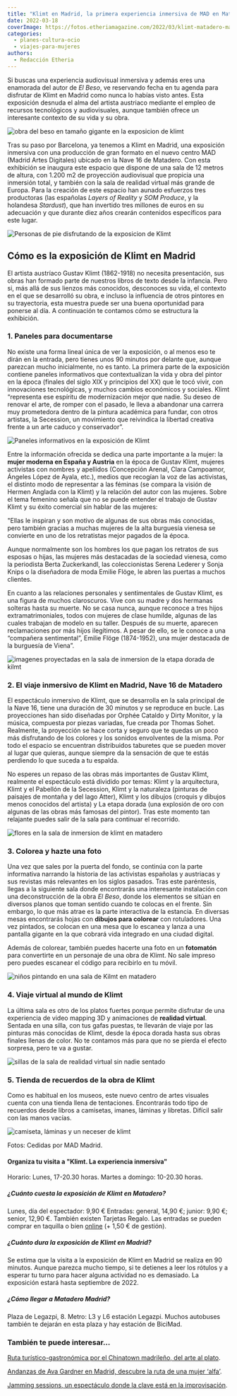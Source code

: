 ```yaml
---
title: "Klimt en Madrid, la primera experiencia inmersiva de MAD en Matadero"
date: 2022-03-18
coverImage: https://fotos.etheriamagazine.com/2022/03/klimt-matadero-madrid.jpg
categories: 
  - planes-cultura-ocio
  - viajes-para-mujeres
authors: 
  - Redacción Etheria
---
```


Si buscas una experiencia audiovisual inmersiva y además eres una enamorada del autor de _El Beso_, ve reservando fecha en tu agenda para disfrutar de Klimt en Madrid como nunca lo habías visto antes. Esta exposición desnuda el alma del artista austriaco mediante el empleo de recursos tecnológicos y audiovisuales, aunque también ofrece un interesante contexto de su vida y su obra.

![obra del beso en tamaño gigante en la exposicion de klimt](https://fotos.etheriamagazine.com/2022/03/klimt-matadero-madrid.jpg "El Beso, la obra más conocida de Klimt en tamaño gigante en la sala inmersiva.")

Tras su paso por Barcelona, ya tenemos a Klimt en Madrid, una exposición inmersiva con 
una producción de gran formato en el nuevo centro MAD (Madrid Artes Digitales) ubicado 
en la Nave 16 de Matadero. Con esta exhibición se inaugura este espacio que dispone de 
una sala de 12 metros de altura, con 1.200 m2 de proyección audiovisual que propicia una 
inmersión total, y también con la sala de realidad virtual más grande de Europa. Para la 
creación de este espacio han aunado esfuerzos tres productoras (las españolas _Layers of 
Reality_ y _SOM Produce_, y la holandesa _Stardust_), que han invertido tres millones de 
euros en su adecuación y que durante diez años crearán contenidos específicos para este 
lugar. 

![Personas de pie disfrutando de la exposicion de Klimt](https://fotos.etheriamagazine.com/2022/03/sala-inmersion-klimt-madrid.jpg "Sala inmersiva de Klimt en Matadero.")

## Cómo es la exposición de Klimt en Madrid

El artista austríaco Gustav Klimt (1862-1918) no necesita presentación, sus obras han 
formado parte de nuestros libros de texto desde la infancia. Pero si, más allá de sus 
lienzos más conocidos, desconoces su vida, el contexto en el que se desarrolló su obra, 
e incluso la influencia de otros pintores en su trayectoria, esta muestra puede ser una 
buena oportunidad para ponerse al día. A continuación te contamos cómo se estructura la 
exhibición. 

### 1\. Paneles para documentarse

No existe una forma lineal única de ver la exposición, o al menos eso te dirán en la 
entrada, pero tienes unos 90 minutos por delante que, aunque parezcan mucho 
inicialmente, no es tanto. La primera parte de la exposición contiene paneles 
informativos que contextualizan la vida y obra del pintor en la época (finales del siglo 
XIX y principios del XX) que le tocó vivir, con innovaciones tecnológicas, y muchos 
cambios económicos y sociales. Klimt “representa ese espíritu de modernización mejor que 
nadie. Su deseo de renovar el arte, de romper con el pasado, le lleva a abandonar una 
carrera muy prometedora dentro de la pintura académica para fundar, con otros artistas, 
la Secession, un movimiento que reivindica la libertad creativa frente a un arte caduco 
y conservador”. 

![Paneles informativos en la exposición de Klimt](https://fotos.etheriamagazine.com/2022/03/paneles-klimt-madrid.jpg "Paneles informativos en la exposición de Klimt. © E.M.")

Entre la información ofrecida se dedica una parte importante a la mujer: la **mujer 
moderna en España y Austria** en la época de Gustav Klimt, mujeres activistas con 
nombres y apellidos (Concepción Arenal, Clara Campoamor, Ángeles López de Ayala, etc.), 
medios que recogían la voz de las activistas, el distinto modo de representar a las 
féminas (se compara la visión de Hermen Anglada con la Klimt) y la relación del autor 
con las mujeres. Sobre el tema femenino señala que no se puede entender el trabajo de 
Gustav Klimt y su éxito comercial sin hablar de las mujeres: 

"Ellas le inspiran y son motivo de algunas de sus obras más conocidas, pero también 
gracias a muchas mujeres de la alta burguesía vienesa se convierte en uno de los 
retratistas mejor pagados de la época. 

Aunque normalmente son los hombres los que pagan los retratos de sus esposas o hijas, 
las mujeres más destacadas de la sociedad vienesa, como la periodista Berta Zuckerkandl, 
las coleccionistas Serena Lederer y Sonja Knips o la diseñadora de moda Emilie Flöge, le 
abren las puertas a muchos clientes. 

En cuanto a las relaciones personales y sentimentales de Gustav Klimt, es una figura de 
muchos claroscuros. Vive con su madre y dos hermanas solteras hasta su muerte. No se 
casa nunca, aunque reconoce a tres hijos extramatrimoniales, todos con mujeres de clase 
humilde, algunas de las cuales trabajan de modelo en su taller. Después de su muerte, 
aparecen reclamaciones por más hijos ilegítimos. A pesar de ello, se le conoce a una 
“compañera sentimental”, Emilie Flöge (1874-1952), una mujer destacada de la burguesía 
de Viena”. 

![imagenes proyectadas en la sala de inmersion de la etapa dorada de kilmt](https://fotos.etheriamagazine.com/2022/03/mad-klimt-madrid-inmersiva.jpg "Etapa dorada de Klimt.")

### 2\. El viaje inmersivo de Klimt en Madrid, Nave 16 de Matadero

El espectáculo inmersivo de Klimt, que se desarrolla en la sala principal de la Nave 16, 
tiene una duración de 30 minutos y se reproduce en bucle. Las proyecciones han sido 
diseñadas por Orphée Cataldo y Dirty Monitor, y la música, compuesta por piezas 
variadas, fue creada por Thomas Sohet. Realmente, la proyección se hace corta y seguro 
que te quedas un poco más disfrutando de los colores y los sonidos envolventes de la 
misma. Por todo el espacio se encuentran distribuidos taburetes que se pueden mover al 
lugar que quieras, aunque siempre da la sensación de que te estás perdiendo lo que 
suceda a tu espalda. 

No esperes un repaso de las obras más importantes de Gustav Klimt, realmente el 
espectáculo está dividido por temas: Klimt y la arquitectura, Klimt y el Pabellón de la 
Secession, Klimt y la naturaleza (pinturas de paisajes de montaña y del lago Atter), 
Klimt y los dibujos (croquis y dibujos menos conocidos del artista) y La etapa dorada 
(una explosión de oro con algunas de las obras más famosas del pintor). Tras este 
momento tan relajante puedes salir de la sala para continuar el recorrido. 

![flores en la sala de inmersion de klimt en matadero](https://fotos.etheriamagazine.com/2022/03/primavera-klimt-madrid.jpg "Primavera de Klimt. © Etheria Magazine")

### 3\. Colorea y hazte una foto

Una vez que sales por la puerta del fondo, se continúa con la parte informativa narrando 
la historia de las activistas españolas y austriacas y sus revistas más relevantes en 
los siglos pasados. Tras este paréntesis, llegas a la siguiente sala donde encontrarás 
una interesante instalación con una deconstrucción de la obra _El Beso_, donde los 
elementos se sitúan en diversos planos que toman sentido cuando te colocas en el frente. 
Sin embargo, lo que más atrae es la parte interactiva de la estancia. En diversas mesas 
encontrarás hojas con **dibujos para colorear** con rotuladores. Una vez pintados, se 
colocan en una mesa que lo escanea y lanza a una pantalla gigante en la que cobrará vida 
integrado en una ciudad digital. 

Además de colorear, también puedes hacerte una foto en un **fotomatón** para convertirte 
en un personaje de una obra de Klimt. No sale impreso pero puedes escanear el código 
para recibirlo en tu móvil. 

![niños pintando en una sala de Kilmt en matadero](https://fotos.etheriamagazine.com/2022/03/sala-pintar-klimt-madrid.jpg "Un espacio para dar rienda suelta a la creatividad.")

### 4\. Viaje virtual al mundo de Klimt

La última sala es otro de los platos fuertes porque permite disfrutar de una experiencia 
de video mapping 3D y animaciones de **realidad virtual**. Sentada en una silla, con tus 
gafas puestas, te llevarán de viaje por las pinturas más conocidas de Klimt, desde la 
época dorada hasta sus obras finales llenas de color. No te contamos más para que no se 
pierda el efecto sorpresa, pero te va a gustar. 

![sillas de la sala de realidad virtual sin nadie sentado](https://fotos.etheriamagazine.com/2022/03/sala-realidad-virtual-klimt.jpg "Sala de realidad virtual del centro MAD.")

### 5\. Tienda de recuerdos de la obra de Klimt

Como es habitual en los museos, este nuevo centro de artes visuales cuenta con una 
tienda llena de tentaciones. Encontrarás todo tipo de recuerdos desde libros a 
camisetas, imanes, láminas y libretas. Difícil salir con las manos vacías. 

![camiseta, láminas y un neceser de klimt](https://fotos.etheriamagazine.com/2022/03/tienda-recuerdos-klimt.jpg "Recuerdos de la exposición. © Etheria Magazine")

Fotos: Cedidas por MAD Madrid. 

#### Organiza tu visita a "Klimt. La experiencia inmersiva"

Horario: Lunes, 17-20.30 horas. Martes a domingo: 10-20.30 horas. 

##### ¿Cuánto cuesta la exposición de Klimt en Matadero?

Lunes, día del espectador: 9,90 € Entradas: general, 14,90 €; junior: 9,90 €; senior, 
12,90 €. También existen Tarjetas Regalo. Las entradas se pueden comprar en taquilla o 
bien [online](https://tickets.madridartesdigitales.com/) (+ 1,50 € de gestión). 

##### ¿Cuánto dura la exposición de Klimt en Madrid?

Se estima que la visita a la exposición de Klimt en Madrid se realiza en 90 minutos. 
Aunque parezca mucho tiempo, si te detienes a leer los rótulos y a esperar tu turno para 
hacer alguna actividad no es demasiado. La exposición estará hasta septiembre de 2022. 

##### ¿Cómo llegar a Matadero Madrid?

Plaza de Legazpi, 8. Metro: L3 y L6 estación Legazpi. Muchos autobuses también te 
dejarán en esta plaza y hay estación de BiciMad. 

### También te puede interesar...

[Ruta turístico-gastronómica por el Chinatown madrileño, del arte al 
plato](https://etheriamagazine.com/2022/02/11/ruta-turistica-usera-chinatown-madrileno/). 

[Andanzas de Ava Gardner en Madrid, descubre la ruta de una mujer 
‘alfa’](https://etheriamagazine.com/2022/01/12/ruta-ava-gardner-en-madrid/). 

[Jamming sessions, un espectáculo donde la clave está en la 
improvisación](https://etheriamagazine.com/2021/09/30/jamming-sessions-teatro-de-improvisacion-madrid/).
